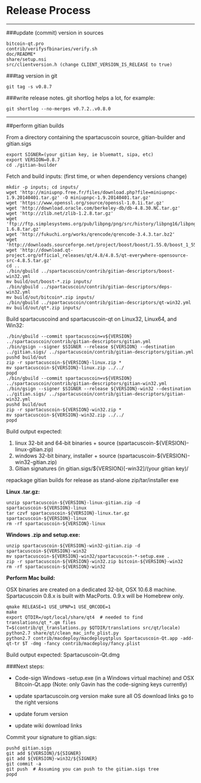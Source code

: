 Release Process
====================

* * *

###update (commit) version in sources


	bitcoin-qt.pro
	contrib/verifysfbinaries/verify.sh
	doc/README*
	share/setup.nsi
	src/clientversion.h (change CLIENT_VERSION_IS_RELEASE to true)

###tag version in git

	git tag -s v0.8.7

###write release notes. git shortlog helps a lot, for example:

	git shortlog --no-merges v0.7.2..v0.8.0

* * *

##perform gitian builds

 From a directory containing the spartacuscoin source, gitian-builder and gitian.sigs
  
	export SIGNER=(your gitian key, ie bluematt, sipa, etc)
	export VERSION=0.8.7
	cd ./gitian-builder

 Fetch and build inputs: (first time, or when dependency versions change)

	mkdir -p inputs; cd inputs/
	wget 'http://miniupnp.free.fr/files/download.php?file=miniupnpc-1.9.20140401.tar.gz' -O miniupnpc-1.9.20140401.tar.gz'
	wget 'https://www.openssl.org/source/openssl-1.0.1i.tar.gz'
	wget 'http://download.oracle.com/berkeley-db/db-4.8.30.NC.tar.gz'
	wget 'http://zlib.net/zlib-1.2.8.tar.gz'
	wget 'ftp://ftp.simplesystems.org/pub/libpng/png/src/history/libpng16/libpng-1.6.8.tar.gz'
	wget 'http://fukuchi.org/works/qrencode/qrencode-3.4.3.tar.bz2'
	wget 'http://downloads.sourceforge.net/project/boost/boost/1.55.0/boost_1_55_0.tar.bz2'
	wget 'http://download.qt-project.org/official_releases/qt/4.8/4.8.5/qt-everywhere-opensource-src-4.8.5.tar.gz'
	cd ..
	./bin/gbuild ../spartacuscoin/contrib/gitian-descriptors/boost-win32.yml
	mv build/out/boost-*.zip inputs/
	./bin/gbuild ../spartacuscoin/contrib/gitian-descriptors/deps-win32.yml
	mv build/out/bitcoin*.zip inputs/
	./bin/gbuild ../spartacuscoin/contrib/gitian-descriptors/qt-win32.yml
	mv build/out/qt*.zip inputs/

 Build spartacuscoind and spartacuscoin-qt on Linux32, Linux64, and Win32:
  
	./bin/gbuild --commit spartacuscoin=v${VERSION} ../spartacuscoin/contrib/gitian-descriptors/gitian.yml
	./bin/gsign --signer $SIGNER --release ${VERSION} --destination ../gitian.sigs/ ../spartacuscoin/contrib/gitian-descriptors/gitian.yml
	pushd build/out
	zip -r spartacuscoin-${VERSION}-linux.zip *
	mv spartacuscoin-${VERSION}-linux.zip ../../
	popd
	./bin/gbuild --commit spartacuscoin=v${VERSION} ../spartacuscoin/contrib/gitian-descriptors/gitian-win32.yml
	./bin/gsign --signer $SIGNER --release ${VERSION}-win32 --destination ../gitian.sigs/ ../spartacuscoin/contrib/gitian-descriptors/gitian-win32.yml
	pushd build/out
	zip -r spartacuscoin-${VERSION}-win32.zip *
	mv spartacuscoin-${VERSION}-win32.zip ../../
	popd

  Build output expected:

  1. linux 32-bit and 64-bit binaries + source (spartacuscoin-${VERSION}-linux-gitian.zip)
  2. windows 32-bit binary, installer + source (spartacuscoin-${VERSION}-win32-gitian.zip)
  3. Gitian signatures (in gitian.sigs/${VERSION}[-win32]/(your gitian key)/

repackage gitian builds for release as stand-alone zip/tar/installer exe

**Linux .tar.gz:**

	unzip spartacuscoin-${VERSION}-linux-gitian.zip -d spartacuscoin-${VERSION}-linux
	tar czvf spartacuscoin-${VERSION}-linux.tar.gz spartacuscoin-${VERSION}-linux
	rm -rf spartacuscoin-${VERSION}-linux

**Windows .zip and setup.exe:**

	unzip spartacuscoin-${VERSION}-win32-gitian.zip -d spartacuscoin-${VERSION}-win32
	mv spartacuscoin-${VERSION}-win32/spartacuscoin-*-setup.exe .
	zip -r spartacuscoin-${VERSION}-win32.zip bitcoin-${VERSION}-win32
	rm -rf spartacuscoin-${VERSION}-win32

**Perform Mac build:**

  OSX binaries are created on a dedicated 32-bit, OSX 10.6.8 machine.
  Spartacuscoin 0.8.x is built with MacPorts.  0.9.x will be Homebrew only.

	qmake RELEASE=1 USE_UPNP=1 USE_QRCODE=1
	make
	export QTDIR=/opt/local/share/qt4  # needed to find translations/qt_*.qm files
	T=$(contrib/qt_translations.py $QTDIR/translations src/qt/locale)
	python2.7 share/qt/clean_mac_info_plist.py
	python2.7 contrib/macdeploy/macdeployqtplus Spartacuscoin-Qt.app -add-qt-tr $T -dmg -fancy contrib/macdeploy/fancy.plist

 Build output expected: Spartacuscoin-Qt.dmg

###Next steps:

* Code-sign Windows -setup.exe (in a Windows virtual machine) and
  OSX Bitcoin-Qt.app (Note: only Gavin has the code-signing keys currently)

* update spartacuscoin.org version
  make sure all OS download links go to the right versions

* update forum version

* update wiki download links

Commit your signature to gitian.sigs:

	pushd gitian.sigs
	git add ${VERSION}/${SIGNER}
	git add ${VERSION}-win32/${SIGNER}
	git commit -a
	git push  # Assuming you can push to the gitian.sigs tree
	popd

